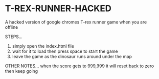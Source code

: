 # T-REX-RUNNER-HACKED
A hacked version of google chromes T-rex runner game when you are offline

STEPS...
1. simply open the index.html file
2. wait for it to load then press space to start the game
3. leave the game as the dinosaur runs around under the map

OTHER NOTES...
when the score gets to 999,999 it will reset back to zero then keep going
